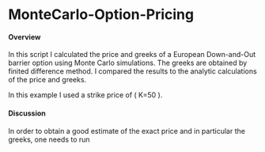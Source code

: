 # MonteCarlo-Option-Pricing


#### Overview
In this script I calculated the price and greeks of a European Down-and-Out barrier option using Monte Carlo simulations. The greeks are obtained by finited difference method.
I compared the results to the analytic calculations of the price and greeks.

In this example I used a strike price of \( K=50 \). 

#### Discussion
In order to obtain a good estimate of the exact price and in particular the greeks, one needs to run 
